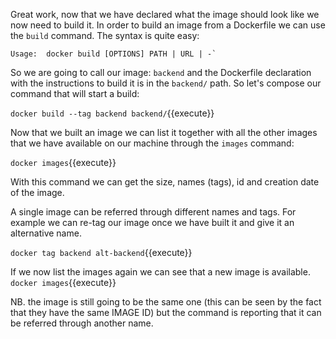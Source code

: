 Great work,
now that we have declared what the image should look like we now need to build it.
In order to build an image from a Dockerfile we can use the `build` command.
The syntax is quite easy:
```
Usage:  docker build [OPTIONS] PATH | URL | -`
```

So we are going to call our image: `backend` and the Dockerfile declaration with the instructions to build it is in the `backend/` path. So let's compose our command that will start a build:

`docker build --tag backend backend/`{{execute}}

Now that we built an image we can list it together with all the other images that we have available on our machine through the `images` command:

`docker images`{{execute}}

With this command we can get the size, names (tags), id and creation date of the image.

A single image can be referred through different names and tags.
For example we can re-tag our image once we have built it and give it an alternative name.

`docker tag backend alt-backend`{{execute}}

If we now list the images again we can see that a new image is available.
`docker images`{{execute}}

NB. the image is still going to be the same one (this can be seen by the fact that they have the same IMAGE ID) but the command is reporting that it can be referred through another name.

